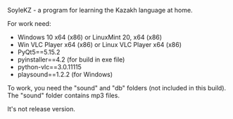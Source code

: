 SoyleKZ - a program for learning the Kazakh language at home.

For work need:
- Windows 10 x64 (x86) or LinuxMint 20, x64 (x86)
- Win VLC Player x64 (x86) or Linux VLC Player x64 (x86)
- PyQt5==5.15.2
- pyinstaller==4.2 (for build in exe file)
- python-vlc==3.0.11115
- playsound==1.2.2 (for Windows)

To work, you need the "sound" and "db" folders (not included in this build). The "sound" folder contains mp3 files.

It's not release version.
